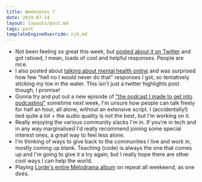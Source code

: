 ```yaml
---
title: Weeknotes 7
date: 2019-07-14
layout: layouts/post.md
tags: post
templateEngineOverride: njk,md
---
```


- Not been feeling so great this week, but [posted about it on Twitter](https://twitter.com/oluoluoxenfree/status/1150424074058944514?s=20) and got ratioed, I mean, loads of cool and helpful responses. People are nice.
- I also posted about [talking about mental health online](https://twitter.com/oluoluoxenfree/status/1148652166749593600?s=20) and was surprised how few "hell no I would never do that" responses I got, so tentatively sticking my toe in the water. This isn't just a twitter highlights post though, I promise!
- Gonna try and put out a new episode of ["the podcast I made to get into podcasting"](https://anchor.fm/thisyear) sometime next week, I'm unsure how people can talk freely for half an hour, all alone, without an extensive script. I (accidentally!) lied quite a lot + the audio quality is not the best, but I'm working on it.
- Really enjoying the various community slacks I'm in. If you're in tech and in any way marginalised I'd really recommend joining some special interest ones, a great way to feel less alone.
- I'm thinking of ways to give back to the communities I live and work in, mostly coming up blank. Teaching (code) is always the one that comes up and I'm going to give it a try again, but I really hope there are other cool ways I can help the world.
- Playing [Lorde's entire Melodrama album](https://open.spotify.com/album/4oCGmYsAQOWt2ACWTpNUU6?si=8ynoNu78RZiPe8C4K_18uQ) on repeat all weekeend, as one does.

